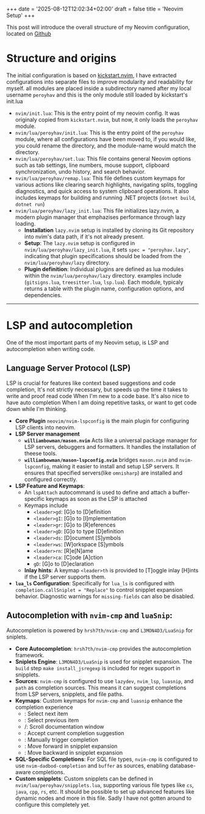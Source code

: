 +++
date = '2025-08-12T12:02:34+02:00'
draft = false
title = 'Neovim Setup'
+++

This post will introduce the overall structure of my Neovim configuration, located on [Github](https://github.com/NorthernLightsDevel/dotfiles/tree/main/nvim)

# Structure and origins
The initial configuration is based on [kickstart.nvim](https://github.com/nvim-lua/kickstart.nvim), I have extracted configurations into separate files to improve modularity and readability for myself.
all modules are placed inside a subdirectory named after my local username `peroyhav` and this is the only module still loaded by kickstart's init.lua
- `nvim/init.lua`: This is the entry point of my neovim config. It was originaly copied from `kickstart.nvim`, but now, it only loads the `peroyhav` module.
- `nvim/lua/peroyhav/init.lua`: This is the entry point of the `peroyhav` module, where all configurations have been moved to, if you would like, you could rename the directory, and the module-name would match the directory.
- `nvim/lua/peroyhav/set.lua`: This file contains general Neovim options such as tab settings, line numbers, mouse support, clipboard synchronization, undo history, and search behavior.
- `nvim/lua/peroyhav/remap.lua`: This file defines custom keymaps for various actions like clearing search highlights, navigating splits, toggling diagnostics, and quick access to system clipboard operations. It also includes keymaps for building and running .NET projects (`dotnet build`, `dotnet run`)
- `nvim/lua/peroyhav/lazy_init.lua`: This file initializes lazy.nvim, a modern plugin manager that emphazises performance through lazy loading.
  - **Installation** `lazy.nvim` setup is installed by cloning its Git repository into nvim's data path, if it's not already present.
  - **Setup**: The `lazy.nvim` setup is configured in `nvim/lua/peroyhav/lazy_init.lua`, it sets `spec = "peroyhav.lazy"`, indicating that plugin specifications should be loaded from the `nvim/lua/peroyhav/lazy` directory.
  - **Plugin definition**: Individual plugins are defined as lua modules within the `nvim/lua/peroyhav/lazy` directory. examples include (`gitsigns.lua`, `treesitter.lua`, `lsp.lua`). Each module, typicaly returns a table with the plugin name, configuration options, and dependencies.
---

# LSP and autocompletion
One of the most important parts of my Neovim setup, is LSP and autocompletion when writing code.

## Language Server Protocol (LSP)
LSP is crucial for features like context based suggestions and code completion, It's not strictly necessary, but speeds up the time it takes to write and proof read code When I'm new to a code base. It's also nice to have auto completion When I am doing repetitive tasks, or want to get code down while I'm thinking.
- **Core Plugin** `neovim/nvim-lspconfig` is the main plugin for configuring LSP clients into neovim.
- **LSP Server management**
  - **`williambowman/mason.nvim`** Acts like a universal package manager for LSP servers, debuggers and formatters. It handles the installation of theese tools.
  - **`williambowman/mason-lspconfig.nvim`** bridges `mason.nvim` and `nvim-lspconfig`, making it easier to install and setup LSP servers. It ensures that specified servers(like `omnisharp`) are installed and configured correctly.
- **LSP Feature and Keymaps**:
  - An `lspAttach` autocommand is used to define and attach a buffer-specific keymaps as soon as the LSP is attached
  - Keymaps include
    - `<leader>gd`: [G]o to [D]efinition
    - `<leader>gI`: [G]o to [I]mplementation
    - `<leader>gr`: [G]o to [R]eferences
    - `<leader>gD`: [G]o to type [D]efinition
    - `<leader>ds`: [D]ocument [S]ymbols
    - `<leader>ws`: [W]orkspace [S]ymbols
    - `<leader>rn`: [R]e[N]ame
    - `<leader>ca`: [C]ode [A]ction
    - `gD`: [G]o to [D]eclaration
   - **Inlay hints**: A keymap `<leader>th` is provided to [T]oggle inlay [H]ints if the LSP server supports them.
- **`lua_ls` Configuration**: Specifically for `lua_ls` is configured with `completion.callSniplet = "Replace"` to control snipplet expansion behavior. Diagnostic warnings for `missing-fields` can also be disabled.

## Autocompletion with `nvim-cmp` and `luaSnip`:
Autocompletion is powered by `hrsh7th/nvim-cmp` and `L3MON4D3/LuaSnip` for sniplets.
- **Core Autocompletion**: `hrsh7th/nvim-cmp` provides the autocompletion framework.
- **Sniplets Engine**: `L3MON4D3/LuaSnip` is used for snipplet expansion. The `build` step `make install_jsregexp` is included for regex support in snipplets.
- **Sources**: `nvim-cmp` is configured to use `lazydev`, `nvim_lsp`, `luasnip`, and `path` as completion sources. This means it can suggest completions from LSP servers, snipplets, and file paths.
- **Keymaps**: Custom keymaps for `nvim-cmp` and `luasnip` enhance the completion experience
  - <C-n>: Select next item
  - <C-p>: Select previous item
  - <C-b>/<C-f>: Scroll documentation window
  - <C-y>: Accept current completion suggestion
  - <C-Space>: Manually trigger completion
  - <C-l>: Move forward in snipplet expansion
  - <C-h>: Move backward in snipplet expansion
- **SQL-Specific Completions**: For SQL file types, `nvim-cmp` is configured to use `nvim-dadbod-completion` and `buffer` as sources, enabling database-aware completions.
- **Custom snipplets**: Custom snipplets can be defined in `nvim/lua/peroyhav/snipplets.lua`, supporting various file types like `cs`, `java`, `cpp`, `rs`, etc. It should be possible to set up advanced features like dynamic nodes and more in this file. Sadly I have not gotten around to configure this completely yet.

